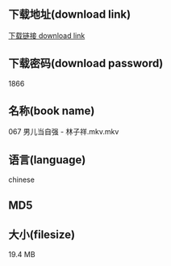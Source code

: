 ## 下载地址(download link)
[下载链接 download link](https://tutu365.netlify.app/?s=067+%E7%94%B7%E5%84%BF%E5%BD%93%E8%87%AA%E5%BC%BA+-+%E6%9E%97%E5%AD%90%E7%A5%A5.mkv)

## 下载密码(download password)
1866

## 名称(book name)
067 男儿当自强 - 林子祥.mkv.mkv

## 语言(language)
chinese

## MD5


## 大小(filesize)
19.4 MB
